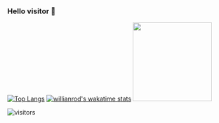 ### Hello visitor 👋




[![Top Langs](https://github-readme-stats.vercel.app/api/top-langs/?username=MariuszUrban&layout=compact)](https://github.com/MariuszUrban/github-readme-stats)
[![willianrod's wakatime stats](https://github-readme-stats.vercel.app/api/wakatime?username=MariuszUrban)](https://github.com/MariuszUrban/github-readme-stats)
<img height="180em" src="https://github-readme-stats.vercel.app/api?username=MariuszUrban&show_icons=true&hide_border=true&&count_private=true&include_all_commits=true" />

![visitors](https://visitor-badge.glitch.me/badge?page_id=page.id)

